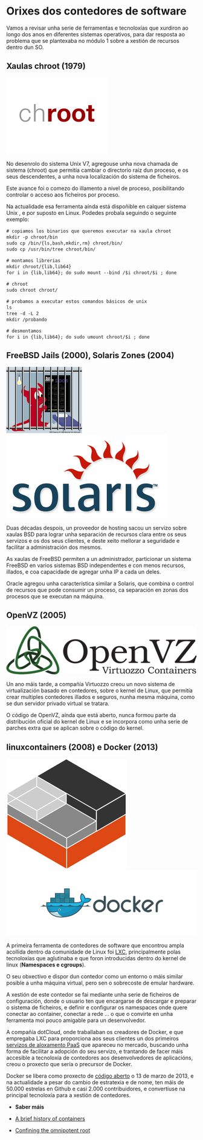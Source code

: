 # Orixes dos contedores de software

Vamos a revisar unha serie de ferramentas e tecnoloxías que xurdiron ao longo dos anos en diferentes sistemas operativos, para dar resposta ao problema que se plantexaba no módulo 1 sobre a xestión de recursos dentro dun SO.

## **Xaulas chroot (1979)**

![chroot](./../_media/02_docker/chroot.png)

No desenrolo do sistema Unix V7, agregouse unha nova chamada de sistema (chroot) que permitía cambiar o directorio raíz dun proceso, e os seus descendentes, a unha nova localización do sistema de ficheiros.

Este avance foi o comezo do illamento a nivel de proceso, posibilitando controlar o acceso aos ficheiros por proceso. 

Na actualidade esa ferramenta aínda está dispoñible en calquer sistema Unix , e por suposto en Linux. Podedes probala seguindo o seguinte exemplo:

```shell
# copiamos los binarios que queremos executar na xaula chroot
mkdir -p chroot/bin
sudo cp /bin/{ls,bash,mkdir,rm} chroot/bin/
sudo cp /usr/bin/tree chroot/bin/
```

```shell
# montamos librerias
mkdir chroot/{lib,lib64}
for i in {lib,lib64}; do sudo mount --bind /$i chroot/$i ; done
```

```shell
# chroot
sudo chroot chroot/
```

```shell
# probamos a executar estos comandos básicos de unix
ls
tree -d -L 2
mkdir /probando
```

```shell
# desmontamos
for i in {lib,lib64}; do sudo umount chroot/$i ; done
```

## **FreeBSD Jails (2000), Solaris Zones (2004)**

![Evil Jail](./../_media/02_docker/evil_jail.png)
![Solaris](./../_media/02_docker/solaris.png)

Duas décadas despois, un proveedor de hosting sacou un servizo sobre xaulas BSD para lograr unha separación de recursos clara entre os seus servizos e os dos seus clientes, e deste xeito mellorar a seguridade e facilitar a administración dos mesmos.

As xaulas de FreeBSD permiten a un administrador, particionar un sistema FreeBSD en varios sistemas BSD independentes e con menos recursos, illados, e coa capacidade de agregar unha IP a cada un deles.

Oracle agregou unha característica similar a Solaris, que combina o control de recursos que pode consumir un proceso, ca separación en zonas dos procesos que se executan na máquina.

## **OpenVZ (2005)**

![OpenVZ](./../_media/02_docker/opevz.png)

Un ano máis tarde, a compañía Virtuozzo creou un novo sistema de virtualización basado en contedores, sobre o kernel de Linux, que permitía crear multiples contedores illados e seguros, nunha mesma máquina, como se dun servidor privado virtual se tratara.

O código de OpenVZ, aínda que está aberto, nunca formou parte da distribución oficial do kernel de Linux e se incorpora como unha serie de parches extra que se aplican sobre o código do kernel.

## **linuxcontainers (2008) e Docker (2013)**

![LinuxContanirs](./../_media/02_docker/linuxcontainers.png)
![Docker](./../_media/02_docker/docker_logo.png)

A primeira ferramenta de contedores de software que encontrou ampla acollida dentro da comunidade de Linux foi [LXC](https://linuxcontainers.org/), principalmente polas tecnoloxías que aglutinaba e que foron introducidas dentro do kernel de linux (**Namespaces e cgroups**).

O seu obxectivo e dispor dun contedor como un entorno o máis similar posible a unha máquina virtual, pero sen o sobrecoste de emular hardware.

A xestión de este contedor se fai mediante unha serie de ficheiros de configuración, donde o usuario ten que encargarse de descargar e preparar o sistema de ficheiros, e definir e configurar os namespaces onde quere conectar ao container, conectar a rede ... o que o convirte en unha ferramenta moi pouco amigable para un desenvolvedor.

A compañía dotCloud, onde traballaban os creadores de Docker, e que empregaba LXC para proporciona aos seus clientes un dos primeiros [servizos de aloxamento PaaS](https://azure.microsoft.com/es-es/overview/what-is-paas/) que apareceu no mercado, buscando unha forma de facilitar a adopción do seu servizo, e trantando de facer máis accesible a tecnoloxía de contedores aos desenvolvedores de aplicacións, creou o proxecto que sería o precursor de Docker.

Docker se libera como proxecto de [código aberto](https://github.com/moby/moby) o 13 de marzo de 2013, e na actualidade a pesar do cambio de estratexia e de nome, ten máis de 50.000 estrelas en Github e casi 2.000 contribuidores, e convertiuse na principal tecnoloxía para a xestión de contedores.

* **Saber máis**

 - [A brief history of containers](https://blog.aquasec.com/a-brief-history-of-containers-from-1970s-chroot-to-docker-2016)

 - [Confining the omnipotent root](http://phk.freebsd.dk/pubs/sane2000-jail.pdf)

